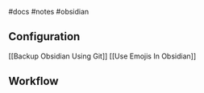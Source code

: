 #docs #notes #obsidian

## Configuration

[[Backup Obsidian Using Git]]
[[Use Emojis In Obsidian]]

## Workflow
